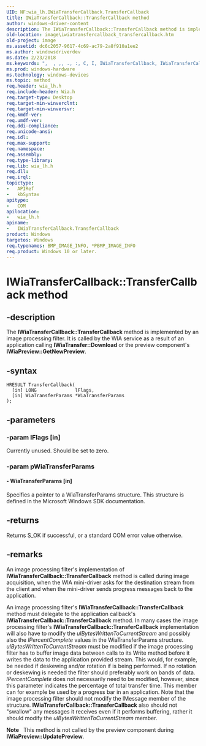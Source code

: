 ```yaml
---
UID: NF:wia_lh.IWiaTransferCallback.TransferCallback
title: IWiaTransferCallback::TransferCallback method
author: windows-driver-content
description: The IWiaTransferCallback::TransferCallback method is implemented by an image processing filter. It is called by the WIA service as a result of an application calling IWiaTransfer::Download or the preview component's IWiaPreview::GetNewPreview.
old-location: image\iwiatransfercallback_transfercallback.htm
old-project: image
ms.assetid: dc6c2057-9617-4c69-ac79-2a8f910a1ee2
ms.author: windowsdriverdev
ms.date: 2/23/2018
ms.keywords: ",  , ,, ., :, C, I, IWiaTransferCallback, IWiaTransferCallback interface [Imaging Devices], TransferCallback method, IWiaTransferCallback::TransferCallback, IWiaTransfercallback_8e8bdc78-ce93-4fe1-98aa-91ffe608ee52.xml, T, TransferCallback method [Imaging Devices], TransferCallback method [Imaging Devices], IWiaTransferCallback interface, TransferCallback,IWiaTransferCallback.TransferCallback, W, a, b, c, e, f, i, image.iwiatransfercallback_transfercallback, k, l, n, r, s, wia_lh/IWiaTransferCallback::TransferCallback"
ms.prod: windows-hardware
ms.technology: windows-devices
ms.topic: method
req.header: wia_lh.h
req.include-header: Wia.h
req.target-type: Desktop
req.target-min-winverclnt: 
req.target-min-winversvr: 
req.kmdf-ver: 
req.umdf-ver: 
req.ddi-compliance: 
req.unicode-ansi: 
req.idl: 
req.max-support: 
req.namespace: 
req.assembly: 
req.type-library: 
req.lib: wia_lh.h
req.dll: 
req.irql: 
topictype:
-	APIRef
-	kbSyntax
apitype:
-	COM
apilocation:
-	wia_lh.h
apiname:
-	IWiaTransferCallback.TransferCallback
product: Windows
targetos: Windows
req.typenames: BMP_IMAGE_INFO, *PBMP_IMAGE_INFO
req.product: Windows 10 or later.
---
```


# IWiaTransferCallback::TransferCallback method


## -description


The <b>IWiaTransferCallback::TransferCallback</b> method is implemented by an image processing filter. It is called by the WIA service as a result of an application calling <b>IWiaTransfer::Download</b> or the preview component's <b>IWiaPreview::GetNewPreview</b>.


## -syntax


````
HRESULT TransferCallback(
  [in] LONG              lFlags,
  [in] WiaTransferParams *WiaTransferParams
);
````


## -parameters




### -param lFlags [in]

Currently unused. Should be set to zero.


### -param pWiaTransferParams






#### - WiaTransferParams [in]

Specifies a pointer to a WiaTransferParams structure. This structure is defined in the Microsoft Windows SDK documentation.


## -returns



Returns S_OK if successful, or a standard COM error value otherwise. 




## -remarks



An image processing filter's implementation of <b>IWiaTransferCallback::TransferCallback</b> method is called during image acquisition, when the WIA mini-driver asks for the destination stream from the client and when the mini-driver sends progress messages back to the application. 

An image processing filter's <b>IWiaTransferCallback::TransferCallback</b> method must delegate to the application callback's <b>IWiaTransferCallback::TransferCallback</b> method. In many cases the image processing filter's <b>IWiaTransferCallback::TransferCallback</b> implementation will also have to modify the <i>ulBytesWrittenToCurrentStream</i> and possibly also the <i>lPercentComplete</i> values in the WiaTransferParams structure. <i>ulBytesWrittenToCurrentStream</i> must be modified if the image processing filter has to buffer image data between calls to its Write method before it writes the data to the application provided stream. This would, for example, be needed if deskewing and/or rotation if is being performed. If no rotation or deskewing is needed the filter should preferably work on bands of data. <i>lPercentComplete</i> does not necessarily need to be modified, however, since this parameter indicates the percentage of total transfer time. This member can for example be used by a progress bar in an application. Note that the image processing filter should not modify the lMessage member of the structure. <b>IWiaTransferCallback::TransferCallback</b> also should not "swallow" any messages it receives even if it performs buffering, rather it should modify the <i>ulBytesWrittenToCurrentStream</i> member.

<div class="alert"><b>Note</b>    This method is not called by the preview component during <b>IWiaPreview::UpdatePreview</b>.</div>
<div> </div>



